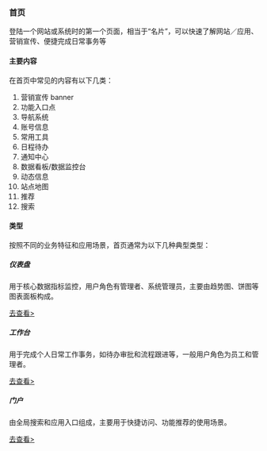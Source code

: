 ### 首页

 登陆一个网站或系统时的第一个页面，相当于“名片”，可以快速了解网站／应用、营销宣传、便捷完成日常事务等

#### 主要内容

在首页中常见的内容有以下几类：

1. 营销宣传 banner
2. 功能入口点
3. 导航系统
4. 账号信息
5. 常用工具
6. 日程待办
7. 通知中心
8. 数据看板/数据监控台
9. 动态信息
10. 站点地图
11. 推荐
12. 搜索



#### 类型

按照不同的业务特征和应用场景，首页通常为以下几种典型类型：

##### 仪表盘

用于核心数据指标监控，用户角色有管理者、系统管理员，主要由趋势图、饼图等图表面板构成。

[去查看>]()

##### 工作台

用于完成个人日常工作事务，如待办审批和流程跟进等，一般用户角色为员工和管理者。

[去查看>]()

##### 门户

由全局搜索和应用入口组成，主要用于快捷访问、功能推荐的使用场景。

[去查看>]()
